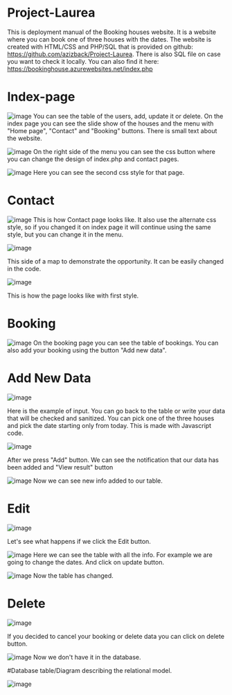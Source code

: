 # Project-Laurea
This is deployment manual of the Booking houses website. It is a website where you can book one of three houses with the dates.  The website is created with HTML/CSS and PHP/SQL that is provided on github: https://github.com/azizback/Project-Laurea. There is also SQL file on case you want to check it locally. You can also find it here: https://bookinghouse.azurewebsites.net/index.php

# Index-page
![image](https://user-images.githubusercontent.com/49440882/119279982-5629d900-bc2f-11eb-8dc0-d1fc8a1f5d8c.png)
You can see the table of the users, add, update it or delete. On the index page you can see the slide show of the houses and the menu with "Home page", "Contact" and "Booking" buttons. There is small text about the website. 

![image](https://user-images.githubusercontent.com/49440882/119280024-9e48fb80-bc2f-11eb-8922-ac31b24ac17f.png)
On the right side of the menu you can see the css button where you can change the design of index.php and contact pages.

![image](https://user-images.githubusercontent.com/49440882/119280040-bd478d80-bc2f-11eb-9de7-02c5faf4dc2c.png)
Here you can see the second css style for that page.

# Contact

![image](https://user-images.githubusercontent.com/49440882/119280216-976eb880-bc30-11eb-9304-c0be18563818.png)
This is how Contact page looks like. It also use the alternate css style, so if you changed it on index page it will continue using the same style, but you can change it in the menu. 

![image](https://user-images.githubusercontent.com/49440882/119280260-dd2b8100-bc30-11eb-9710-1eaa2db8feb8.png)

This side of a map to demonstrate the opportunity. It can be easily changed in the code.

![image](https://user-images.githubusercontent.com/49440882/119280325-38f60a00-bc31-11eb-872f-8df4bf176979.png)

This is how the page looks like with first style.

# Booking

![image](https://user-images.githubusercontent.com/49440882/119280358-53c87e80-bc31-11eb-8c67-0ab27bf278fa.png)
On the booking page you can see the table of bookings. You can also add your booking using the button "Add new data". 

# Add New Data

![image](https://user-images.githubusercontent.com/49440882/119280438-b883d900-bc31-11eb-83d2-56a51b1f4230.png)

Here is the example of input. You can go back to the table or write your data that will be checked and sanitized. You can pick one of the three houses and pick the date starting only from today. This is made with Javascript code.

![image](https://user-images.githubusercontent.com/49440882/119280563-43fd6a00-bc32-11eb-8420-cd43a19ce9e0.png)

After we press "Add" button. We can see the notification that our data has been added and "View result" button

![image](https://user-images.githubusercontent.com/49440882/119280605-67281980-bc32-11eb-9bf4-23b250016c7e.png)
Now we can see new info added to our table.

# Edit

![image](https://user-images.githubusercontent.com/49440882/119280866-9428fc00-bc33-11eb-8417-6677ac7f3114.png)

Let's see what happens if we click the Edit button.

![image](https://user-images.githubusercontent.com/49440882/119280799-3e545400-bc33-11eb-8e06-383852e32e7c.png)
Here we can see the table with all the info. For example we are going to change the dates. And click on update button.

![image](https://user-images.githubusercontent.com/49440882/119280806-4dd39d00-bc33-11eb-9987-c7e70ef629e6.png)
Now the table has changed.

# Delete

![image](https://user-images.githubusercontent.com/49440882/119280817-5e841300-bc33-11eb-916b-0e00d84afa71.png)

If you decided to cancel your booking or delete data you can click on delete button.

![image](https://user-images.githubusercontent.com/49440882/119280884-ab67e980-bc33-11eb-90f3-7f5d65bebadb.png)
Now we don't have it in the database.

#Database table/Diagram describing the relational model.

![image](https://user-images.githubusercontent.com/49440882/119281222-27166600-bc35-11eb-8d31-bdd07bb17a16.png)






